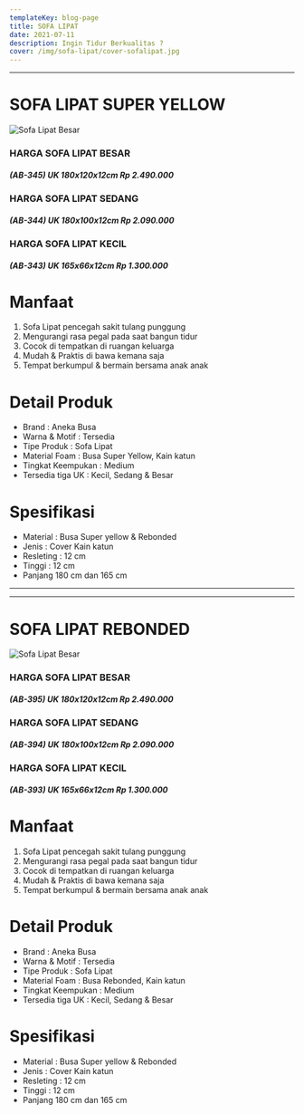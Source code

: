 ```yaml
---
templateKey: blog-page
title: SOFA LIPAT 
date: 2021-07-11
description: Ingin Tidur Berkualitas ?
cover: /img/sofa-lipat/cover-sofalipat.jpg
---
```

___
# SOFA LIPAT SUPER YELLOW
![Sofa Lipat Besar](/img/sofa-lipat/lipat-superyellow.jpg "Sofa Lipat Besar")
### HARGA SOFA LIPAT BESAR  
##### (AB-345) UK 180x120x12cm  Rp 2.490.000

### HARGA SOFA LIPAT SEDANG
##### (AB-344) UK 180x100x12cm Rp 2.090.000

### HARGA SOFA LIPAT KECIL
##### (AB-343) UK 165x66x12cm  Rp 1.300.000

# Manfaat 
1. Sofa Lipat pencegah sakit tulang punggung
2. Mengurangi rasa pegal pada saat bangun tidur
3. Cocok di tempatkan di ruangan keluarga
4. Mudah & Praktis di bawa kemana saja
5. Tempat berkumpul & bermain bersama anak anak

# Detail Produk
* Brand : Aneka Busa
* Warna & Motif : Tersedia
* Tipe Produk : Sofa Lipat
* Material Foam : Busa Super Yellow, Kain katun
* Tingkat Keempukan : Medium
* Tersedia tiga UK : Kecil, Sedang & Besar

# Spesifikasi
* Material : Busa Super yellow & Rebonded
* Jenis : Cover Kain katun
* Resleting : 12 cm
* Tinggi  : 12 cm
* Panjang 180 cm dan 165 cm
___
___
# SOFA LIPAT REBONDED
![Sofa Lipat Besar ](/img/sofa-lipat/sofa-lipat-tiga.jpg "Sofa Lipat Besar")
### HARGA SOFA LIPAT BESAR
##### (AB-395) UK 180x120x12cm Rp 2.490.000

### HARGA SOFA LIPAT SEDANG 
##### (AB-394) UK 180x100x12cm Rp 2.090.000

### HARGA SOFA LIPAT KECIL 
##### (AB-393) UK 165x66x12cm  Rp 1.300.000

# Manfaat 
1. Sofa Lipat pencegah sakit tulang punggung
2. Mengurangi rasa pegal pada saat bangun tidur
3. Cocok di tempatkan di ruangan keluarga
4. Mudah & Praktis di bawa kemana saja
5. Tempat berkumpul & bermain bersama anak anak

# Detail Produk
* Brand : Aneka Busa
* Warna & Motif : Tersedia
* Tipe Produk : Sofa Lipat
* Material Foam : Busa Rebonded, Kain katun
* Tingkat Keempukan : Medium
* Tersedia tiga UK : Kecil, Sedang & Besar

# Spesifikasi
* Material : Busa Super yellow & Rebonded
* Jenis : Cover Kain katun
* Resleting : 12 cm
* Tinggi  : 12 cm
* Panjang 180 cm dan 165 cm

